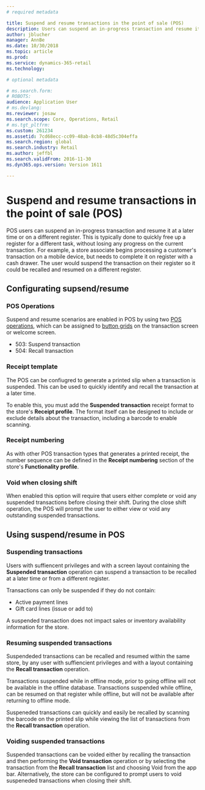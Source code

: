 ```yaml
---
# required metadata

title: Suspend and resume transactions in the point of sale (POS)
description: Users can suspend an in-progress transaction and resume it at a later time or on a different register.
author: jblucher
manager: AnnBe
ms.date: 10/30/2018
ms.topic: article
ms.prod: 
ms.service: dynamics-365-retail
ms.technology: 

# optional metadata

# ms.search.form: 
# ROBOTS: 
audience: Application User
# ms.devlang: 
ms.reviewer: josaw
ms.search.scope: Core, Operations, Retail
# ms.tgt_pltfrm: 
ms.custom: 261234
ms.assetid: 7cd68ecc-cc09-48ab-8cb8-48d5c304effa
ms.search.region: global
ms.search.industry: Retail
ms.author: jeffbl
ms.search.validFrom: 2016-11-30
ms.dyn365.ops.version: Version 1611

---
```


# Suspend and resume transactions in the point of sale (POS)

POS users can suspend an in-progress transaction and resume it at a later time or on a different register.  This is typically done to quickly free up a register for a different task, without losing any progress on the current transaction.  For example, a store associate begins processing a customer's transaction on a mobile device, but needs to complete it on register with a cash drawer.  The user would suspend the transaction on their register so it could be recalled and resumed on a different register.

## Configurating supsend/resume

### POS Operations
Suspend and resume scenarios are enabled in POS by using two [POS operations](../pos-operations.md), which can be assigned to [button grids](../pos-screen-layouts.md) on the transaction screen or welcome screen.

- 503: Suspend transaction
- 504: Recall transaction

### Receipt template
The POS can be confiugred to generate a printed slip when a transaction is suspended.  This can be used to quickly identify and recall the transaction at a later time.  

To enable this, you must add the **Suspended transaction** receipt format to the store's **Receipt profile**.  The format itself can be designed to include or exclude details about the transaction, including a barcode to enable scanning.

### Receipt numbering
As with other POS transaction types that generates a printed receipt, the number sequence can be defined in the **Receipt numbering** section of the store's **Functionality profile**. 

### Void when closing shift
When enabled this option will require that users either complete or void any suspended transactions before closing their shift. During the close shift operation, the POS will prompt the user to either view or void any outstanding suspended transactions. 

## Using suspend/resume in POS

### Suspending transactions
Users with suffiencent privileges and with a screen layout containing the **Suspended transaction** operation can suspend a transaction to be recalled at a later time or from a different register.  

Transactions can only be suspended if they do not contain:
- Active payment lines
- Gift card lines (issue or add to)

A suspended transaction does not impact sales or inventory availability information for the store.

### Resuming suspended transactions
Suspendeded transactions can be recalled and resumed within the same store, by any user with suffiencient privileges and with a layout containing the **Recall transaction** operation.

Transactions suspended while in offline mode, prior to going offline will not be available in the offline database.  Transactions suspended while offline, can be resumed on that register while offline, but will not be available after returning to offline mode.

Suspeneded transactions can quickly and easily be recalled by scanning the barcode on the printed slip while viewing the list of transactions from the **Recall transaction** operation.

### Voiding suspended transactions
Suspended transactions can be voided either by recalling the transaction and then performing the **Void transaction** operation or by selecting the transaction from the **Recall transaction** list and choosing Void from the app bar.  Alternatively, the store can be configured to prompt users to void suspeneded transactions when closing their shift. 
